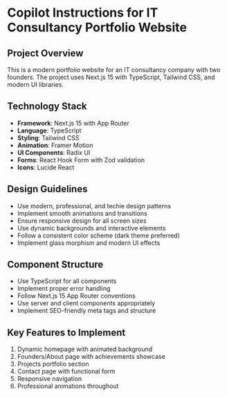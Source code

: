 # Copilot Instructions for IT Consultancy Portfolio Website

<!-- Use this file to provide workspace-specific custom instructions to Copilot. For more details, visit https://code.visualstudio.com/docs/copilot/copilot-customization#_use-a-githubcopilotinstructionsmd-file -->

## Project Overview
This is a modern portfolio website for an IT consultancy company with two founders. The project uses Next.js 15 with TypeScript, Tailwind CSS, and modern UI libraries.

## Technology Stack
- **Framework**: Next.js 15 with App Router
- **Language**: TypeScript
- **Styling**: Tailwind CSS
- **Animation**: Framer Motion
- **UI Components**: Radix UI
- **Forms**: React Hook Form with Zod validation
- **Icons**: Lucide React

## Design Guidelines
- Use modern, professional, and techie design patterns
- Implement smooth animations and transitions
- Ensure responsive design for all screen sizes
- Use dynamic backgrounds and interactive elements
- Follow a consistent color scheme (dark theme preferred)
- Implement glass morphism and modern UI effects

## Component Structure
- Use TypeScript for all components
- Implement proper error handling
- Follow Next.js 15 App Router conventions
- Use server and client components appropriately
- Implement SEO-friendly meta tags and structure

## Key Features to Implement
1. Dynamic homepage with animated background
2. Founders/About page with achievements showcase
3. Projects portfolio section
4. Contact page with functional form
5. Responsive navigation
6. Professional animations throughout
